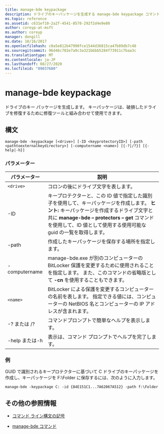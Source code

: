 ```yaml
---
title: manage-bde keypackage
description: ドライブのキーパッケージを生成する manage-bde keypackage コマンドのリファレンス記事です。
ms.topic: reference
ms.assetid: c631ef10-2a2f-4541-8578-292f2d4e9e80
author: coreyp-at-msft
ms.author: coreyp
manager: dongill
ms.date: 10/16/2017
ms.openlocfilehash: c0a5e812b47990fce1544d36815ca47b89db7c48
ms.sourcegitcommit: 96d46c702e7a9c3a321bbbb5284f73911c7baa3c
ms.translationtype: MT
ms.contentlocale: ja-JP
ms.lasthandoff: 08/27/2020
ms.locfileid: "89037680"
---
```

# <a name="manage-bde-keypackage"></a>manage-bde keypackage

ドライブのキー パッケージを生成します。 キーパッケージは、破損したドライブを修復するために修復ツールと組み合わせて使用できます。

## <a name="syntax"></a>構文

```
manage-bde -keypackage [<drive>] [-ID <keyprotectoryID>] [-path <pathtoexternalkeydirectory>] [-computername <name>] [{-?|/?}] [{-help|-h}]
```

### <a name="parameters"></a>パラメーター

| パラメーター | 説明 |
| --------- | ----------- |
| `<drive>` | コロンの後にドライブ文字を表します。 |
| -ID | キープロテクターと、この ID 値で指定した識別子を使用して、キーパッケージを作成します。 **ヒント:** キーパッケージを作成するドライブ文字と共に **manage-bde – protectors – get** コマンドを使用して、ID 値として使用する使用可能な guid の一覧を取得します。 |
| -path | 作成したキーパッケージを保存する場所を指定します。 |
| -computername | manage-bde.exe が別のコンピューターの BitLocker 保護を変更するために使用されることを指定します。 また、このコマンドの省略版として **-cn** を使用することもできます。 |
| `<name>` | BitLocker による保護を変更するコンピューターの名前を表します。 指定できる値には、コンピューターの NetBIOS 名とコンピューターの IP アドレスが含まれます。 |
| -? または /? | コマンドプロンプトで簡単なヘルプを表示します。 |
| -help または-h | 表示は、コマンド プロンプトでヘルプを完了します。 |

### <a name="examples"></a>例

GUID で識別されるキープロテクターに基づいて C ドライブのキーパッケージを作成し、キーパッケージを F:\Folder に保存するには、次のように入力します。

```
manage-bde -keypackage C: -id {84E151C1...7A62067A512} -path f:\Folder
```

## <a name="additional-references"></a>その他の参照情報

- [コマンド ライン構文の記号](command-line-syntax-key.md)

- [manage-bde コマンド](manage-bde.md)
